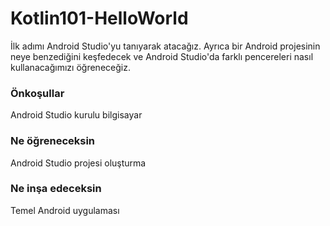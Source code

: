 # Kotlin101-HelloWorld

İlk adımı Android Studio'yu tanıyarak atacağız. Ayrıca bir Android projesinin neye benzediğini keşfedecek ve Android Studio'da farklı pencereleri nasıl kullanacağımızı öğreneceğiz.

### Önkoşullar
Android Studio kurulu bilgisayar

### Ne öğreneceksin
Android Studio projesi oluşturma

### Ne inşa edeceksin
Temel Android uygulaması
